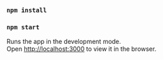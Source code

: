 
### `npm install`
### `npm start`

Runs the app in the development mode.\
Open [http://localhost:3000](http://localhost:3000) to view it in the browser.
